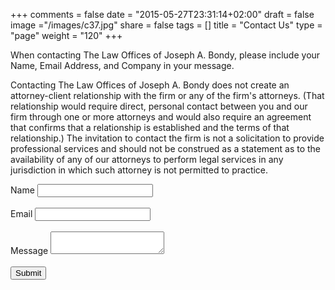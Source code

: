 +++
comments = false
date = "2015-05-27T23:31:14+02:00"
draft = false
image ="/images/c37.jpg"
share = false
tags = []
title = "Contact Us"
type = "page"
weight = "120"
+++

<div class="form-box">
  
  <p>When contacting The Law Offices of Joseph A. Bondy, please include your Name, Email Address, and Company in your message. 

Contacting The Law Offices of Joseph A. Bondy does not create an attorney-client relationship with the firm or any of the firm's attorneys. (That relationship would require direct, personal contact between you and our firm through one or more attorneys and would also require an agreement that confirms that a relationship is established and the terms of that relationship.) The invitation to contact the firm is not a solicitation to provide professional services and should not be construed as a statement as to the availability of any of our attorneys to perform legal services in any jurisdiction in which such attorney is not permitted to practice.</p>
  
  <form action="https://api.formbucket.com/f/c2K3QTQ" method="post">
      <label for="name">Name</label>
      <input id="name" type="text" name="Name">
    <br><br> 
      <label for="email">Email</label>
      <input id="email" type="email" name="Email">
      <br><br> 
      <label for="message">Message</label>
      <textarea id="message" name="Message"></textarea>
      <br><br> 
    <input class="button-primary" type="submit" value="Submit" />

  </form>
</div>

